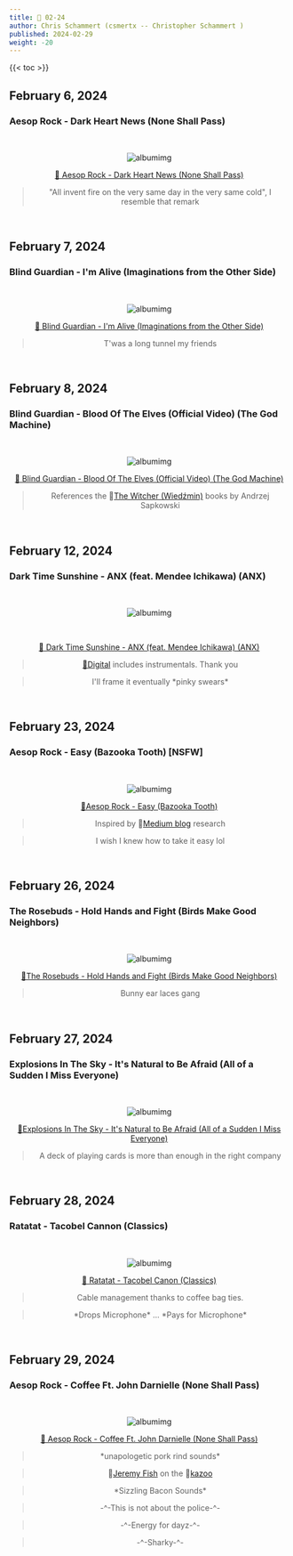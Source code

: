 ```yaml
---
title: 🎸 02-24
author: Chris Schammert (csmertx -- Christopher Schammert )
published: 2024-02-29
weight: -20
---
```


<!--more-->

{{< toc >}}

## February 6, 2024
### Aesop Rock - Dark Heart News (None Shall Pass)

<br />
<div style="text-align: center;">

![albumimg](/Blog/music/images/aesop_rock_none_shall_pass_digipak.jpg "Aesop Rock - None Shall Pass - Digipak")
<br />

[🔗 Aesop Rock - Dark Heart News (None Shall Pass)](https://www.youtube.com/watch?v=SJiWhipvQm8 "YouTube | Aesop Rock - Dark Heart News (None Shall Pass)")

> "All invent fire on the very same day in the very same cold", I resemble that remark

</div>
<br />

## February 7, 2024
### Blind Guardian - I'm Alive (Imaginations from the Other Side)

<br />
<div style="text-align: center;">

![albumimg](/Blog/music/images/blind_guardian_imaginations_from_the_other_side_25th_jewel_cd.jpg "Blind Guardian - Imaginations from the Other Side - 25th Anniversary Jewel CD")
<br />

[🔗 Blind Guardian - I'm Alive (Imaginations from the Other Side)](https://www.youtube.com/watch?v=3a3XaIhGQl8 "YouTube | Blind Guardian - I'm Alive (Imaginations from the Other Side)")

> T'was a long tunnel my friends

</div>
<br />

## February 8, 2024
### Blind Guardian - Blood Of The Elves (Official Video) (The God Machine)

<br />
<div style="text-align: center;">

![albumimg](/Blog/music/images/blind_guardian_the_god_machine_jewel_cd_jp.jpg "Blind Guardian - The God Machine - Jewel CD JP")
<br />

[🔗 Blind Guardian - Blood Of The Elves (Official Video) (The God Machine)](https://www.youtube.com/watch?v=tCzE9LX8cgc "YouTube | Blind Guardian - Blood Of The Elves (Official Video) (The God Machine)")

> References the 🔗[The Witcher (Wiedźmin)](https://en.wikipedia.org/wiki/The_Witcher "Wikipedia | The Witcher") books by Andrzej Sapkowski

</div>
<br />

## February 12, 2024
### Dark Time Sunshine - ANX (feat. Mendee Ichikawa) (ANX)

<br />
<div style="text-align: center;">

![albumimg](/Blog/music/images/dark_time_sunshine_anx_vinyl.jpg "Dark Time Sunshine - ANX - Vinyl album mounted on the wall next to a pair of Ice Blue Audio-Technica bluetooth headphones (ATH-M50xBT2IB) with Wicked Cushions in the _90s Black_ color theme hanging from a carbon fiber rod and cloth shelf, next to one of my napping blankies")

<br />

[🔗 Dark Time Sunshine - ANX (feat. Mendee Ichikawa) (ANX)](https://www.youtube.com/watch?v=6POXA7N_NLU "YouTube | Dark Time Sunshine - ANX (feat. Mendee Ichikawa) (ANX)")

> [🔗Digital](https://fakefour.bandcamp.com/album/anx "Bandcamp | Dark Time Sunshine - ANX") includes instrumentals. Thank you

> I'll frame it eventually \*pinky swears*

</div>
<br />

## February 23, 2024
### Aesop Rock - Easy (Bazooka Tooth) [NSFW]

<br />
<div style="text-align: center;">

![albumimg](/Blog/music/images/aesop_rock_bazooka_tooth_jewel_cd.jpg "Aesop Rock - Bazooka Tooth - Jewel CD")

[🔗Aesop Rock - Easy (Bazooka Tooth)](https://www.youtube.com/watch?v=6POXA7N_NLU "YouTube | Aesop Rock - Easy (Bazooka Tooth)")

> Inspired by 🔗[Medium blog](/Blog/medium/2006/doodles "CSx | Medium Blog | Doodles") research

> I wish I knew how to take it easy lol

</div>
<br />

## February 26, 2024
### The Rosebuds - Hold Hands and Fight (Birds Make Good Neighbors)

<br />
<div style="text-align: center;">

![albumimg](/Blog/music/images/the_rosebuds_birds_make_good_neighbors_digipak.jpg "The Rosebuds - Birds Make Good Neighbors - Digipak")

[🔗The Rosebuds - Hold Hands and Fight (Birds Make Good Neighbors)](https://www.youtube.com/watch?v=0eRxCe-kkCw "YouTube | The Rosebuds - Hold Hands and Fight (Birds Make Good Neighbors)")

> Bunny ear laces gang

</div>
<br />

## February 27, 2024
### Explosions In The Sky - It's Natural to Be Afraid (All of a Sudden I Miss Everyone)

<br />
<div style="text-align: center;">

![albumimg](/Blog/music/images/explosions_in_the_sky_all_of_a_sudden_i_miss_everyone_jewel_cd.jpg "Explosions In The Sky - All of a Sudden I Miss Everyone - Jewel CD")

[🔗Explosions In The Sky - It's Natural to Be Afraid (All of a Sudden I Miss Everyone)](https://www.youtube.com/watch?v=z1j_NiUZZWk "YouTube | Explosions In The Sky - It's Natural to Be Afraid (All of a Sudden I Miss Everyone)")

> A deck of playing cards is more than enough in the right company

</div>
<br />

## February 28, 2024
### Ratatat - Tacobel Cannon (Classics)

<br /><div style="text-align: center;">

![albumimg](/Blog/music/images/ratatat_classics_jewel_cd.jpg "Ratatat - Classics - Jewel CD")<br />

[🔗 Ratatat - Tacobel Canon (Classics)](https://www.youtube.com/watch?v=use8dcTn4tI "YouTube | Ratatat - Tacobel Cannon (Classics)")

> Cable management thanks to coffee bag ties.

> \*Drops Microphone\* ... \*Pays for Microphone\*

<!-- Peep the style change. If you're reading this, you're awesome :) -->

</div><br />

## February 29, 2024
### Aesop Rock - Coffee Ft. John Darnielle (None Shall Pass)

<br /><div style="text-align: center;">

![albumimg](/Blog/music/images/aesop_rock_none_shall_pass_digipak.jpg "Aesop Rock - None Shall Pass - Digipak")<br />

[🔗 Aesop Rock - Coffee Ft. John Darnielle (None Shall Pass)](https://www.youtube.com/watch?v=Pl7HEtCWf6I "YouTube | Aesop Rock - Coffee Ft. John Darnielle (None Shall Pass)")

> \*unapologetic pork rind sounds\*

> 🔗[Jeremy Fish](https://en.wikipedia.org/wiki/Jeremy_Fish "Wikipedia | Jeremy Fish") on the 🔗[kazoo](https://en.wikipedia.org/wiki/Kazoo "Wikipedia | Kazoo")

> \*Sizzling Bacon Sounds\*

> -^-This is not about the police-^-

> -^-Energy for dayz-^-

> -^-Sharky-^-

<!-- If you're reading this, you're awesome! :) -->

</div><br />